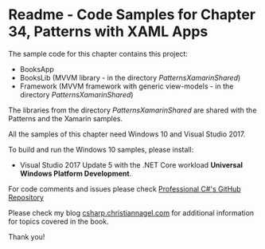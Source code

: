 # Readme - Code Samples for Chapter 34, Patterns with XAML Apps

The sample code for this chapter contains this project:

* BooksApp
* BooksLib (MVVM library - in the directory *PatternsXamarinShared*)
* Framework (MVVM framework with generic view-models - in the directory *PatternsXamarinShared*)

The libraries from the directory *PatternsXamarinShared* are shared with the Patterns and the Xamarin samples.

All the samples of this chapter need Windows 10 and Visual Studio 2017.

To build and run the Windows 10 samples, please install:

* Visual Studio 2017 Update 5 with the .NET Core workload **Universal Windows Platform Development**.

 
For code comments and issues please check [Professional C#'s GitHub Repository](https://github.com/ProfessionalCSharp/ProfessionalCSharp7)

Please check my blog [csharp.christiannagel.com](https://csharp.christiannagel.com "csharp.christiannagel.com") for additional information for topics covered in the book.

Thank you!